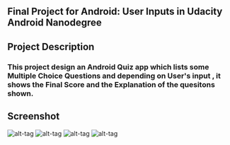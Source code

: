 ## Final Project for Android: User Inputs in Udacity Android Nanodegree

## Project Description

### This project design an Android Quiz app which lists some Multiple Choice Questions and depending on User's input , it shows the Final Score and the Explanation of the quesitons shown.

## Screenshot

![alt-tag](screenshot/1.png) ![alt-tag](screenshot/2.png) ![alt-tag](screenshot/3.png) ![alt-tag](screenshot/4.png) 